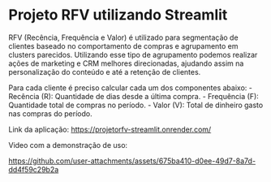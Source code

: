 # Projeto RFV utilizando Streamlit

RFV (Recência, Frequência e Valor) é utilizado para segmentação de clientes baseado no comportamento de compras e agrupamento em clusters parecidos. 
Utilizando esse tipo de agrupamento podemos realizar ações de marketing e CRM melhores direcionadas, 
ajudando assim na personalização do conteúdo e até a retenção de clientes.

Para cada cliente é preciso calcular cada um dos componentes abaixo:
    - Recência (R): Quantidade de dias desde a última compra.
    - Frequência (F): Quantidade total de compras no período.
    - Valor (V): Total de dinheiro gasto nas compras do período.
    
Link da aplicação:
https://projetorfv-streamlit.onrender.com/

Video com a demonstração de uso:

https://github.com/user-attachments/assets/675ba410-d0ee-49d7-8a7d-dd4f59c29b2a


